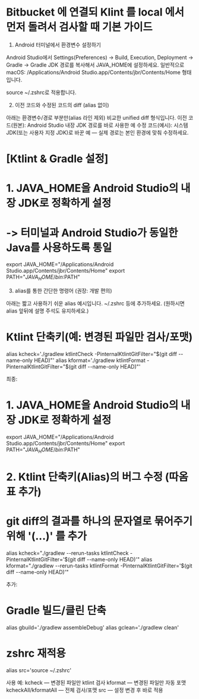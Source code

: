 # Bitbucket 에 연결되 Klint 를 local 에서 먼저 돌려서 검사할 때 기본 가이드


1) Android 터미널에서 환경변수 설정하기 

Android Studio에서 Settings(Preferences) → Build, Execution, Deployment → Gradle → Gradle JDK 경로를 복사해서 JAVA_HOME에 설정하세요. 
일반적으로 macOS: /Applications/Android Studio.app/Contents/jbr/Contents/Home 형태입니다.

source ~/.zshrc로 적용합니다.

2) 이전 코드와 수정된 코드의 diff (alias 없이)

아래는 환경변수/경로 부분만(alias 라인 제외) 비교한 unified diff 형식입니다.
이전 코드(원본): Android Studio 내장 JDK 경로를 바로 사용한 예
수정 코드(예시): 시스템 JDK(또는 사용자 지정 JDK)로 바꾼 예 — 실제 경로는 본인 환경에 맞춰 수정하세요.

 # [Ktlint & Gradle 설정]

# 1. JAVA_HOME을 Android Studio의 내장 JDK로 정확하게 설정
#    -> 터미널과 Android Studio가 동일한 Java를 사용하도록 통일
export JAVA_HOME="/Applications/Android Studio.app/Contents/jbr/Contents/Home"
export PATH="$JAVA_HOME/bin:$PATH"


3) alias를 통한 간단한 명령어 (권장: 개발 편의)

아래는 짧고 사용하기 쉬운 alias 예시입니다. ~/.zshrc 등에 추가하세요. (원하시면 alias 앞뒤에 설명 주석도 유지하세요.)

# Ktlint 단축키(예: 변경된 파일만 검사/포맷)
alias kcheck='./gradlew ktlintCheck -PinternalKtlintGitFilter="$(git diff --name-only HEAD)"'
alias kformat='./gradlew ktlintFormat -PinternalKtlintGitFilter="$(git diff --name-only HEAD)"'


최종:

# 1. JAVA_HOME을 Android Studio의 내장 JDK로 정확하게 설정
export JAVA_HOME="/Applications/Android Studio.app/Contents/jbr/Contents/Home"
export PATH="$JAVA_HOME/bin:$PATH"

# 2. Ktlint 단축키(Alias)의 버그 수정 (따옴표 추가)
# git diff의 결과를 하나의 문자열로 묶어주기 위해 '(...)' 를 추가
alias kcheck="./gradlew --rerun-tasks ktlintCheck -PinternalKtlintGitFilter='$(git diff --name-only HEAD)'"
alias kformat="./gradlew --rerun-tasks ktlintFormat -PinternalKtlintGitFilter='$(git diff --name-only HEAD)'"



추가:
# Gradle 빌드/클린 단축
alias gbuild='./gradlew assembleDebug'
alias gclean='./gradlew clean'

# zshrc 재적용
alias src='source ~/.zshrc'

사용 예:
kcheck — 변경된 파일만 ktlint 검사
kformat — 변경된 파일만 자동 포맷
kcheckAll/kformatAll — 전체 검사/포맷
src — 설정 변경 후 바로 적용
